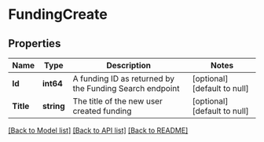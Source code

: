 # FundingCreate

## Properties
Name | Type | Description | Notes
------------ | ------------- | ------------- | -------------
**Id** | **int64** | A funding ID as returned by the Funding Search endpoint | [optional] [default to null]
**Title** | **string** | The title of the new user created funding | [optional] [default to null]

[[Back to Model list]](../README.md#documentation-for-models) [[Back to API list]](../README.md#documentation-for-api-endpoints) [[Back to README]](../README.md)


